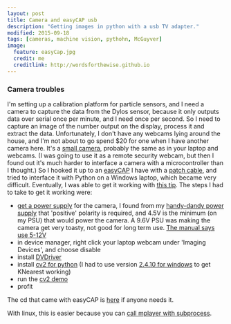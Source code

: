 ```yaml
---
layout: post
title: Camera and easyCAP usb
description: "Getting images in python with a usb TV adapter."
modified: 2015-09-18
tags: [cameras, machine vision, pythohn, McGuyver]
image:
  feature: easyCap.jpg
  credit: me
  creditlink: http://wordsforthewise.github.io
---
```


### Camera troubles

I'm setting up a calibration platform for particle sensors, and I need a camera to capture the data from the Dylos sensor, because it only outputs data over serial once per minute, and I need once per second.  So I need to capture an image of the number output on the display, process it and extract the data.  Unfortunately, I don't have any webcams lying around the house, and I'm not about to go spend $20 for one when I have another camera here.  It's a <a href="http://www.aliexpress.com/item/Micro-600TVL-5MP-1-4-HD-New-Smallest-Mini-Camera-CCTV-Camera-Home-Security-Surveillance-cam/32309414586.html">small camera</a>, probably the same as in your laptop and webcams.  (I was going to use it as a remote security webcam, but then I found out it's much harder to interface a camera with a microcontroller than I thought.)  So I hooked it up to an <a href="http://www.aliexpress.com/item/USB-2-0-Video-Easycap-TV-DVD-VHS-Capture-Card-Audio-AV-Easiercap-Adapter-for-Computer/32285684744.html">easyCAP</a> I have with a <a href="https://www.google.com/search?q=rca+patch+cable&oq=rca+patch+cable&aqs=chrome..69i57j0l5.1789j0j7&sourceid=chrome&es_sm=122&ie=UTF-8#q=rca+patch+cable+yellow&safe=off&tbm=shop&spd=15969221372992882225">patch cable</a>, and tried to interface it with Python on a Windows laptop, which became very difficult.  Eventually, I was able to get it working with <a href="http://stackoverflow.com/questions/22146205/grab-frame-ntsctousb-dongle-opencv2-python-wrapper/22183737#22183737">this tip</a>.  The steps I had to take to get it working were:

<ul>
<li><a href="cam diagram1.jpg">get a power supply</a> for the camera, I found from my <a href="handy.jpg">handy-dandy power supply</a> that 'positive' polarity is required, and 4.5V is the minimum (on my PSU) that would power the camera.  A 9.6V PSU was making the camera get very toasty, not good for long term use.  <a href="cam diagram2.jpg">The manual says use 5-12V</a></li>
<li>in device manager, right click your laptop webcam under 'Imaging Devices', and choose disable</li>
<li>install <a href="http://www.trackercam.com/TCamWeb/dvdriver.htm">DVDriver</a></li>
<li>install <a href="http://docs.opencv.org/master/d5/de5/tutorial_py_setup_in_windows.html#gsc.tab=0">cv2 for python</a> (I had to use version <a href="http://sourceforge.net/projects/opencvlibrary/files/opencv-win/2.4.10/">2.4.10 for windows</a> to get KNearest working)</li>
<li>run the <a href="http://opencv-python-tutroals.readthedocs.org/en/latest/py_tutorials/py_gui/py_video_display/py_video_display.html#capture-video-from-camera">cv2 demo</a></li>
<li>profit</li>
</ul>

The cd that came with easyCAP is <a href="https://www.dropbox.com/s/nbzpv53f6jebaof/easyCAP-software--TVR25-NMBGG-HGGGH-362DC-6BMG6.iso?dl=0">here</a> if anyone needs it.

With linux, this is easier because you can <a href="https://www.raspberrypi.org/forums/viewtopic.php?f=28&t=76737">call mplayer with subprocess</a>.